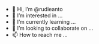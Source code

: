 - 👋 Hi, I’m @rudieanto
- 👀 I’m interested in ...
- 🌱 I’m currently learning ...
- 💞️ I’m looking to collaborate on ...
- 📫 How to reach me ...

<!---
rudieanto/rudieanto is a ✨ special ✨ repository because its `README.md` (this file) appears on your GitHub profile.
You can click the Preview link to take a look at your changes.
--->
